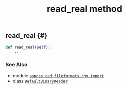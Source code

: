 ﻿---
title: read_real method
second_title: Aspose.CAD for Python via .NET API References
description: 
type: docs
weight: 200
url: /python-net/aspose.cad.fileformats.cgm.import/defaultbinaryreader/read_real/
is_root: false
---

## read_real {#}





```python
def read_real(self):
    ...
```





### See Also
* module [`aspose.cad.fileformats.cgm.import`](../../)
* class [`DefaultBinaryReader`](/cad/python-net/aspose.cad.fileformats.cgm.import/defaultbinaryreader)
